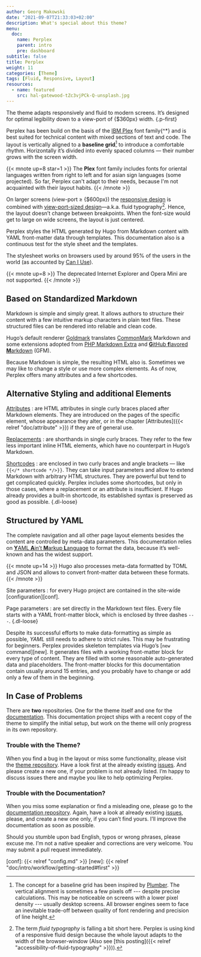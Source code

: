 ```yaml
---
author: Georg Makowski
date: "2021-09-07T21:33:03+02:00"
description: What's special about this theme?
menu:
  doc:
    name: Perplex
    parent: intro
    pre: dashboard
subtitle: false
title: Perplex
weight: 11
categories: [Theme]
tags: [Fluid, Responsive, Layout]
resources:
  - name: featured
    src: hal-gatewood-tZc3vjPCk-Q-unsplash.jpg
---
```


The theme adapts responsively and fluid to modern screens. It’s designed for optimal legibility down to a view-port of {$360px} width.
{.p-first} <!--more-->

Perplex has been build on the basis of the [IBM Plex][plex] font family{^\*} and is best suited for technical content with mixed sections of text and code. The layout is vertically aligned to a **baseline grid**[^1] to introduce a comfortable rhythm. Horizontally it’s divided into evenly spaced columns — their number grows with the screen width.

{{< mnote up=8 star=1 >}}
The **Plex** font family includes fonts for oriental languages written from right to left and for asian sign languages (some projected). So far, Perplex can't adapt to their needs, because I'm not acquainted with their layout habits.
{{< /mnote >}}

On larger screens (view-port &ge; {$600px}) the [responsive design][rd] is combined with [view-port-sized design][ptres]—a.k.a. fluid typography[^2]. Hence, the layout doesn’t change between breakpoints. When the font-size would get to large on wide screens, the layout is just centered.

Perplex styles the HTML generated by Hugo from Markdown content with YAML front-matter data through templates. This documentation also is a continuous test for the style sheet and the templates.

The stylesheet works on browsers used by around 95\% of the users in the world (as accounted by [Can I Use](https://caniuse.com)).

{{< mnote up=8 >}}
The deprecated Internet Explorer and Opera Mini are not supported.
{{< /mnote >}}

## Based on Standardized Markdown

Markdown is simple and simply great. It allows authors to structure their content with a few intuitive markup characters in plain text files. These structured files can be rendered into reliable and clean code.

Hugo’s default renderer [Goldmark][gmark] translates [CommonMark][cmark] Markdown and some extensions adopted from [PHP Markdown Extra][phpmex] and [**G**itHub **f**lavored **M**arkdown][gfmspec] (GFM).

Because Markdown is simple, the resulting HTML also is. Sometimes we may like to change a style or use more complex elements. As of now, Perplex offers many attributes and a few shortcodes.

## Alternative Styling and additional Elements

[Attributes](/doc/attribute)
: are HTML attributes in single curly braces placed after Markdown elements. They are introduced on the pages of the specific element, whose appearance they alter, or in the chapter [Attributes]({{< relref "doc/attribute" >}}) if they are of general use.

[Replacements](/doc/replace)
: are shorthands in single curly braces. They refer to the few less important inline HTML elements, which have no counterpart in Hugo’s Markdown.

[Shortcodes](/doc/shortcode)
: are enclosed in two curly braces and angle brackets — like `{{</* shortcode */>}}`. They can take input parameters and allow to extend Markdown with arbitrary HTML structures. They are powerful but tend to get complicated quickly. Perplex includes some shortcodes, but only in those cases, where a replacement or an attribute is insufficient. If Hugo already provides a built-in shortcode, its established syntax is preserved as good as possible.
{.dl-loose}

## Structured by YAML

The complete navigation and all other page layout elements besides the content are controlled by meta-data parameters. This documentation relies on [**Y**AML **A**in’t **M**arkup **L**anguage](https://yaml.org) to format the data, because it’s well-known and has the widest support.

{{< mnote up=14 >}}
Hugo also processes meta-data formatted by TOML and JSON and allows to convert front-matter data between these formats.
{{< /mnote >}}

Site parameters
: for every Hugo project are contained in the site-wide [configuration][conf].

Page parameters
: are set directly in the Markdown text files. Every file starts with a YAML front-matter block, which is enclosed by three dashes `---`.
{.dl-loose}

Despite its successful efforts to make data-formatting as simple as possible, _YAML_ still needs to adhere to strict rules. This may be frustrating for beginners. Perplex provides skeleton templates via Hugo’s [`new` command][new]. It generates files with a working front-matter block for every type of content. They are filled with some reasonable auto-generated data and placeholders. The front-matter blocks for this documentation contain usually around 15 entries, and you probably have to change or add only a few of them in the beginning.

## In Case of Problems

There are **two** repositories. One for the theme itself and one for the [documentation][doc]. This documentation project ships with a recent copy of the theme to simplify the initial setup, but work on the theme will only progress in its own repository.

### Trouble with the Theme?

When you find a bug in the layout or miss some functionality, please visit the [theme repository][theme]. Have a look first at the already existing [issues][issue]. And please create a new one, if your problem is not already listed. I’m happy to discuss issues there and maybe you like to help optimizing Perplex.

### Trouble with the Documentation?

When you miss some explanation or find a misleading one, please go to the [documentation repository][doc]. Again, have a look at already existing [issues][docissue], please, and create a new one only, if you can’t find yours. I’ll improve the documentation as soon as possible.

Should you stumble upon bad English, typos or wrong phrases, please excuse me. I’m not a native speaker and corrections are very welcome. You may submit a pull request immediately.  

[^1]: The concept for a baseline grid has been inspired by [Plumber][plumber]. The vertical alignment is sometimes a few pixels off --- despite precise calculations. This may be noticeable on screens with a lower pixel density --- usually desktop screens. All browser engines seem to face an inevitable trade-off between quality of font rendering and precision of line height.

[^2]: The term _fluid typography_ is falling a bit short here. Perplex is using kind of a responsive fluid design because the whole layout adapts to the width of the browser-window (Also see [this posting]({{< relref "accessibility-of-fluid-typography" >}})).

[plumber]: https://jamonserrano.github.io/plumber-sass/
[plex]: https://ibm.com/plex
[rd]: https://alistapart.com/article/responsive-web-design/
[ptres]: https://practicaltypography.com/responsive-web-design.html
[theme]: https://github.com/bowman2001/perplex
[issue]: https://github.com/bowman2001/perplex/issues
[doc]: https://github.com/bowman2001/perplexdoc
[docissue]: https://github.com/bowman2001/perplexdoc/issues
[cmark]: https://commonmark.org "CommonMark project site"
[gmark]: https://github.com/yuin/goldmark "Goldmark repository"
[phpmex]: https://michelf.ca/projects/php-markdown/extra/ "PHP Markdown Extra site"
[gfmspec]: https://github.github.com/gfm "GitHub Flavored Markdown Specification"
[conf]: {{< relref "config.md" >}}
[new]: {{< relref "doc/intro/workflow/getting-started#first" >}}
